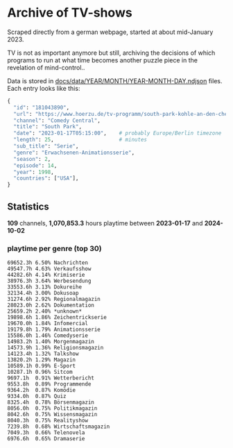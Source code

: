 # Archive of TV-shows

Scraped directly from a german webpage, started at about mid-January 2023.

TV is not as important anymore but still, archiving the decisions of which programs to run at what time
becomes another puzzle piece in the revelation of mind-control.. 

Data is stored in [docs/data/YEAR/MONTH/YEAR-MONTH-DAY.ndjson](docs/data/) files. 
Each entry looks like this:

```python
{
  "id": "181043890", 
  "url": "https://www.hoerzu.de/tv-programm/south-park-kohle-an-den-chefkoch/bid_181043890/", 
  "channel": "Comedy Central", 
  "title": "South Park", 
  "date": "2023-01-17T05:15:00",    # probably Europe/Berlin timezone 
  "length": 25,                     # minutes 
  "sub_title": "Serie", 
  "genre": "Erwachsenen-Animationsserie", 
  "season": 2, 
  "episode": 14, 
  "year": 1998, 
  "countries": ["USA"],
}
```

## Statistics

**109** channels, **1,070,853.3** hours playtime between **2023-01-17** and **2024-10-02**


### playtime per genre (top 30)

    69652.3h 6.50% Nachrichten
    49547.7h 4.63% Verkaufsshow
    44282.6h 4.14% Krimiserie
    38976.3h 3.64% Werbesendung
    33553.6h 3.13% Dokureihe
    32134.4h 3.00% Dokusoap
    31274.6h 2.92% Regionalmagazin
    28023.0h 2.62% Dokumentation
    25659.2h 2.40% *unknown*
    19898.6h 1.86% Zeichentrickserie
    19670.0h 1.84% Infomercial
    19179.8h 1.79% Animationsserie
    15586.0h 1.46% Comedyserie
    14983.2h 1.40% Morgenmagazin
    14573.9h 1.36% Religionsmagazin
    14123.4h 1.32% Talkshow
    13820.2h 1.29% Magazin
    10589.1h 0.99% E-Sport
    10287.1h 0.96% Sitcom
    9697.1h  0.91% Wetterbericht
    9553.8h  0.89% Programmende
    9364.2h  0.87% Komödie
    9334.0h  0.87% Quiz
    8325.4h  0.78% Börsenmagazin
    8056.0h  0.75% Politikmagazin
    8042.6h  0.75% Wissensmagazin
    8040.3h  0.75% Realityshow
    7239.8h  0.68% Wirtschaftsmagazin
    7049.3h  0.66% Telenovela
    6976.6h  0.65% Dramaserie
